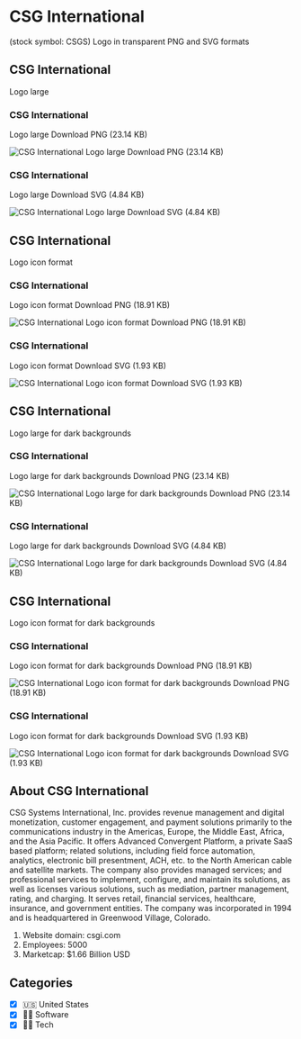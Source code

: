 # CSG International
 (stock symbol: CSGS) Logo in transparent PNG and SVG formats

## CSG International
 Logo large

### CSG International
 Logo large Download PNG (23.14 KB)

![CSG International
 Logo large Download PNG (23.14 KB)](/img/orig/CSGS_BIG-ae758506.png)

### CSG International
 Logo large Download SVG (4.84 KB)

![CSG International
 Logo large Download SVG (4.84 KB)](/img/orig/CSGS_BIG-d9d1bb95.svg)

## CSG International
 Logo icon format

### CSG International
 Logo icon format Download PNG (18.91 KB)

![CSG International
 Logo icon format Download PNG (18.91 KB)](/img/orig/CSGS-9693da56.png)

### CSG International
 Logo icon format Download SVG (1.93 KB)

![CSG International
 Logo icon format Download SVG (1.93 KB)](/img/orig/CSGS-0216dffb.svg)

## CSG International
 Logo large for dark backgrounds

### CSG International
 Logo large for dark backgrounds Download PNG (23.14 KB)

![CSG International
 Logo large for dark backgrounds Download PNG (23.14 KB)](/img/orig/CSGS_BIG.D-ef5c7655.png)

### CSG International
 Logo large for dark backgrounds Download SVG (4.84 KB)

![CSG International
 Logo large for dark backgrounds Download SVG (4.84 KB)](/img/orig/CSGS_BIG.D-ce76ff40.svg)

## CSG International
 Logo icon format for dark backgrounds

### CSG International
 Logo icon format for dark backgrounds Download PNG (18.91 KB)

![CSG International
 Logo icon format for dark backgrounds Download PNG (18.91 KB)](/img/orig/CSGS.D-344a0f90.png)

### CSG International
 Logo icon format for dark backgrounds Download SVG (1.93 KB)

![CSG International
 Logo icon format for dark backgrounds Download SVG (1.93 KB)](/img/orig/CSGS.D-e7428c62.svg)

## About CSG International


CSG Systems International, Inc. provides revenue management and digital monetization, customer engagement, and payment solutions primarily to the communications industry in the Americas, Europe, the Middle East, Africa, and the Asia Pacific. It offers Advanced Convergent Platform, a private SaaS based platform; related solutions, including field force automation, analytics, electronic bill presentment, ACH, etc. to the North American cable and satellite markets. The company also provides managed services; and professional services to implement, configure, and maintain its solutions, as well as licenses various solutions, such as mediation, partner management, rating, and charging. It serves retail, financial services, healthcare, insurance, and government entities. The company was incorporated in 1994 and is headquartered in Greenwood Village, Colorado.

1. Website domain: csgi.com
2. Employees: 5000
3. Marketcap: $1.66 Billion USD


## Categories
- [x] 🇺🇸 United States
- [x] 👨‍💻 Software
- [x] 👩‍💻 Tech
